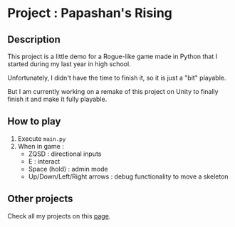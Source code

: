 # Project : Papashan's Rising

## Description
This project is a little demo for a Rogue-like game made in Python that I started during my last year in high school.

Unfortunately, I didn't have the time to finish it, so it is just a "bit" playable.  

But I am currently working on a remake of this project on Unity to finally finish it and make it fully playable.

## How to play
1) Execute `main.py`
2) When in game :
   - ZQSD : directional inputs
   - E : interact
   - Space (hold) : admin mode
   - Up/Down/Left/Right arrows : debug functionality to move a skeleton

## Other projects
Check all my projects on this [page](https://github.com/ToxikSkrrt/Projects).
